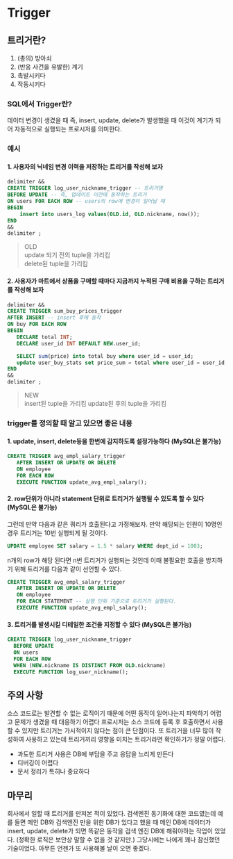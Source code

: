 # Trigger

## 트리거란?
1. (총의) 방아쇠
2. (반응 사건을 유발한) 계기
3. 촉발시키다
4. 작동시키다

### SQL에서 Trigger란?
데이터 변경이 생겼을 때 즉, insert, update, delete가 발생했을 때 이것이 계기가 되어 자동적으로 실행되는 프로시저를 의미한다.

### 예시
#### 1. 사용자의 닉네임 변경 이력을 저장하는 트리거를 작성해 보자
```SQL
delimiter &&
CREATE TRIGGER log_user_nickname_trigger -- 트리거명
BEFORE UPDATE -- 즉, 업데이트 이전에 동작하는 트리거
ON users FOR EACH ROW -- users의 row에 변경이 일어날 때
BEGIN
    insert into users_log values(OLD.id, OLD.nickname, now());
END
&&
delimiter ;
```

> OLD  
> update 되기 전의 tuple을 가리킴   
> delete된 tuple을 가리킴  

#### 2. 사용자가 마트에서 상품을 구매할 때마다 지금까지 누적된 구매 비용을 구하는 트리거를 작성해 보자
```SQL
delimiter &&
CREATE TRIGGER sum_buy_prices_trigger
AFTER INSERT -- insert 후에 동작
ON buy FOR EACH ROW
BEGIN
   DECLARE total INT;
   DECLARE user_id INT DEFAULT NEW.user_id;

   SELECT sum(price) into total buy where user_id = user_id;
   update user_buy_stats set price_sum = total where user_id = user_id;
END
&&
delimiter ;
```

> NEW  
> insert된 tuple을 가리킴
> update된 후의 tuple을 가리킴  
 

 ### trigger를 정의할 때 알고 있으면 좋은 내용
 #### 1. update, insert, delete등을 한번에 감지하도록 설정가능하다 (MySQL은 불가능)
 ```SQL
 CREATE TRIGGER avg_empl_salary_trigger
    AFTER INSERT OR UPDATE OR DELETE
    ON employee
    FOR EACH ROW
    EXECUTE FUNCTION update_avg_empl_salary();
 ```

#### 2. row단위가 아니라 statement 단위로 트리거가 실행될 수 있도록 할 수 있다 (MySQL은 불가능)
 그런데 만약 다음과 같은 쿼리가 호출된다고 가정해보자. 만약 해당되는 인원이 10명인 경우 트리거는 10번 실행되게 될 것이다. 

 ```SQL
 UPDATE employee SET salary = 1.5 * salary WHERE dept_id = 1003;
 ```

 n개의 row가 해당 된다면 n번 트리거가 실행되는 것인데 이때 불필요한 호출을 방지하기 위해 트리거를 다음과 같이 선언할 수 있다.

 ```SQL
 CREATE TRIGGER avg_empl_salary_trigger
    AFTER INSERT OR UPDATE OR DELETE
    ON employee
    FOR EACH STATEMENT -- 실행 단위 기준으로 트리거가 실행된다.
    EXECUTE FUNCTION update_avg_empl_salary();
 ```

 #### 3. 트리거를 발생시킬 디테일한 조건을 지정할 수 있다 (MySQL은 불가능)
  ```SQL
 CREATE TRIGGER log_user_nickname_trigger
    BEFORE UPDATE
    ON users
    FOR EACH ROW
    WHEN (NEW.nickname IS DISTINCT FROM OLD.nickname)
    EXECUTE FUNCTION log_user_nickname();
 ```

 ## 주의 사항
소스 코드로는 발견할 수 없는 로직이기 때문에 어떤 동작이 일어나는지 파악하기 어렵고 문제가 생겼을 때 대응하기 어렵다 프로시저는 소스 코드에 등록 후 호출하면서 사용할 수 있지만 트리거는 가시적이지 않다는 점이 큰 단점이다. 또 트리거을 너무 많이 작성하여 사용하고 있는데 트리거끼리 영향을 미치는 트리거라면 확인하기가 정말 어렵다.

- 과도한 트리거 사용은 DB에 부담을 주고 응답을 느리게 만든다
- 디버깅이 어렵다
- 문서 정리가 특히나 중요하다

## 마무리
회사에서 일할 때 트리거를 만져본 적이 있었다. 검색엔진 동기화에 대한 코드였는데 예를 들면 메인 DB와 검색엔진 만을 위한 DB가 있다고 했을 때 메인 DB에 데이터가 insert, update, delete가 되면 똑같은 동작을 검색 엔진 DB에 해줘야하는 작업이 있었다. (정확한 로직은 보안상 말할 수 없을 것 같지만.) 그당시에는 나에게 꽤나 참신했던 기술이었다. 아무튼 언젠가 또 사용해볼 날이 오면 좋겠다.